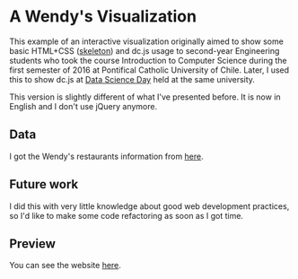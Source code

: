 # A Wendy's Visualization
This example of an interactive visualization originally aimed to show some basic HTML+CSS ([skeleton](http://getskeleton.com/)) and dc.js usage to second-year Engineering students who took the course Introduction to Computer Science during the first semester of 2016 at Pontifical Catholic University of Chile. Later, I used this to show dc.js at [Data Science Day](https://github.com/PUC-SocVis/DataScience-Day1) held at the same university. 

This version is slightly different of what I've presented before. It is now in English and I don't use jQuery anymore.

## Data

I got the Wendy's restaurants information from [here](https://github.com/natashadecoste/JavaGraphing/blob/master/data/wendys.csv).

## Future work

I did this with very little knowledge about good web development practices, so I'd like to make some code refactoring as soon as I got time.

## Preview

You can see the website [here](http://htmlpreview.github.io/?https://github.com/diflores/a-wendys-visualization/blob/master/index.html).